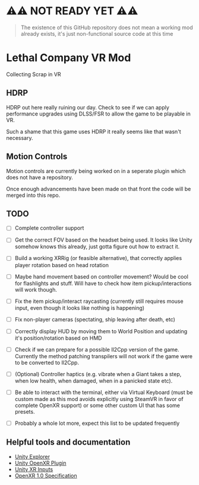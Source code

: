 # ⚠️⚠️ NOT READY YET ⚠️⚠️
> The existence of this GitHub repository does not mean a working mod already exists, it's just non-functional source code at this time

# Lethal Company VR Mod

Collecting Scrap in VR

## HDRP

HDRP out here really ruining our day. Check to see if we can apply performance upgrades using DLSS/FSR to allow the game to be playable in VR.

Such a shame that this game uses HDRP it really seems like that wasn't necessary.

## Motion Controls

Motion controls are currently being worked on in a seperate plugin which does not have a repository.

Once enough advancements have been made on that front the code will be merged into this repo.

## TODO

- [ ] Complete controller support
- [ ] Get the correct FOV based on the headset being used. It looks like Unity somehow knows this already, just gotta figure out how to extract it.
- [ ] Build a working XRRig (or feasible alternative), that correctly applies player rotation based on head rotation
- [ ] Maybe hand movement based on controller movement? Would be cool for flashlights and stuff. Will have to check how item pickup/interactions will work though.
- [ ] Fix the item pickup/interact raycasting (currently still requires mouse input, even though it looks like nothing is happening)
- [ ] Fix non-player cameras (spectating, ship leaving after death, etc)
- [ ] Correctly display HUD by moving them to World Position and updating it's position/rotation based on HMD
- [ ] Check if we can prepare for a possible Il2Cpp version of the game. Currently the method patching transpilers will not work if the game were to be converted to Il2Cpp.
- [ ] (Optional) Controller haptics (e.g. vibrate when a Giant takes a step, when low health, when damaged, when in a panicked state etc).
- [ ] Be able to interact with the terminal, either via Virtual Keyboard (must be custom made as this mod avoids explicitly using SteamVR in favor of complete OpenXR support) or some other custom UI that has some presets.

- [ ] Probably a whole lot more, expect this list to be updated frequently

## Helpful tools and documentation

- [Unity Explorer](https://github.com/sinai-dev/UnityExplorer)
- [Unity OpenXR Plugin](https://docs.unity3d.com/Packages/com.unity.xr.openxr@1.8/manual/index.html)
- [Unity XR Inputs](https://docs.unity3d.com/Manual/xr_input.html)
- [OpenXR 1.0 Specification](https://registry.khronos.org/OpenXR/specs/1.0/html/xrspec.html)
